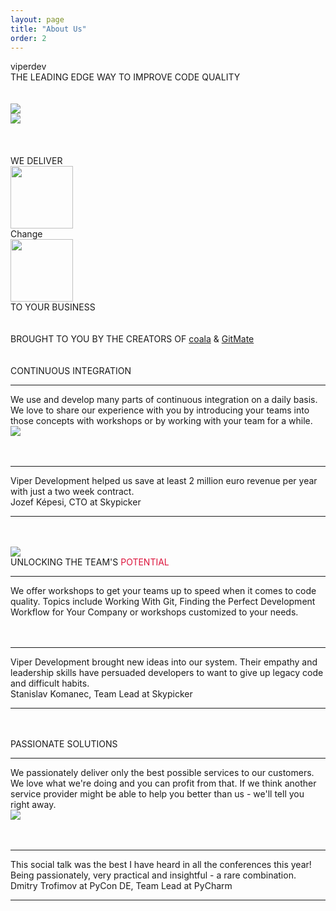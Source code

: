 ```yaml
---
layout: page
title: "About Us"
order: 2
---
```


<section id="test1">
  <div class="container">
    <div>
      <div class="title">viperdev</div>
      <div class="viper-subtitle">THE LEADING EDGE WAY TO IMPROVE CODE QUALITY</div>
      <div class="images row">
        <div class="col-md-12">
          <br><br>
          <div class="col-md-6">
            <img class="responsive-img center-block" src="../assets/images/1c.jpg">
          </div>
          <div class="col-md-6">
            <img class="responsive-img center-block" src="../assets/images/2c.jpg">
          </div>
        </div>
      </div>
    </div>
  </div>
  <br><br>
  <section>
  </section>
</section>
<section id="test2">
  <div class="container">
    <div>
      <br>
      <div class="viper-subtitle">WE DELIVER</div>
      <div class="row change-row">
        <div class="col-md-4"><img height=100 class="center-block" src="../assets/images/13.jpg"></div>
        <div class="col-md-4 dive-title change-dive">Change</div>
        <div class="col-md-4"><img height=100 class="center-block" src="../assets/images/13.jpg"></div>
      </div>
      <div class="viper-subtitle">TO YOUR BUSINESS</div>
      <br><br>
      <div class="viper-subtitle">BROUGHT TO YOU BY THE CREATORS OF <span style='letter-spacing: 0px !important'><a href="http://coala.io">coala</a></span> &amp; <span style='letter-spacing: 0px !important'><a href="http://gitmate.io">GitMate</a></span></div>
      <div class="images row">
      </div>
    </div>
  </div>
  <br><br>
  <section>
    <div class="container">
      <div class="row">
        <div class="col-md-6 col-xs-12">
          <div class="service-title">CONTINUOUS <span class="workshops">INTEGRATION</span></div>
          <hr class="sepr">
          <div class="service-desc"> We use and develop many parts of continuous integration on a daily basis. We love to share our experience with you by introducing your teams into those concepts with workshops or by working with your team for a while. </div>
        </div>
        <div class="col-md-6 col-xs-12">
          <img class="responsive-img center-block" src="../assets/images/os2.png">
        </div>
      </div>
      <br><br>
      <hr class="mid-sepr">
      <div class="" href="#one!">
        <div class="quotation">
          Viper Development helped us save at least 2 million euro revenue per year with just a two week contract.
        </div>
        <div class="author-quote">Jozef Képesi, CTO at Skypicker</div>
      </div>
      <hr class="mid-sepr"><br><br>
      <div class="row">
        <div class="col-md-6 col-xs-12">
          <img class="responsive-img center-block" src="../assets/images/4c.jpg">
        </div>
        <div class="col-md-6 col-xs-12">
          <div class="service-title">UNLOCKING THE TEAM'S <span class="add" style="color:crimson!important">POTENTIAL</span></div>
          <hr class="sepr">
          <div class="service-desc">We offer workshops to get your teams up to speed when it comes to code quality. Topics include Working With Git, Finding the Perfect Development Workflow for Your Company or workshops customized to your needs. </div>
        </div>
      </div>
      <br><br>
      <hr class="mid-sepr">
      <div class="" href="#two!">
        <div class="quotation">
          Viper Development brought new ideas into our system. Their empathy and leadership skills have persuaded developers to want to give up legacy code and difficult habits.
        </div>
        <div class="small-heading">Stanislav Komanec, Team Lead at Skypicker</div>
      </div>
      <hr class="mid-sepr"><br><br>
      <div class="row">
        <div class="col-md-6 col-xs-12">
          <div class="service-title">PASSIONATE <span class="add">SOLUTIONS</span></div>
          <hr class="sepr">
          <div class="service-desc"> We passionately deliver only the best possible services to our customers. We love what we're doing and you can profit from that. If we think another service provider might be able to help you better than us - we'll tell you right away.</div>
        </div>
        <div class="col-md-3 col-md-offset-2 col-xs-12">
          <img class="responsive-img center-block" src="../assets/images/super.jpg">
        </div>
      </div>
      <br><br>
      <hr class="mid-sepr">
      <div class="" href="#three!">
        <div class="quotation">
          This social talk was the best I have heard in all the conferences this year! Being passionately, very practical and insightful - a rare combination.
        </div>
        <div class="small-heading">Dmitry Trofimov at PyCon DE, Team Lead at PyCharm</div>
      </div>
      <hr class="mid-sepr"><br><br>
    </div>
  </section>
</section>
</section>
